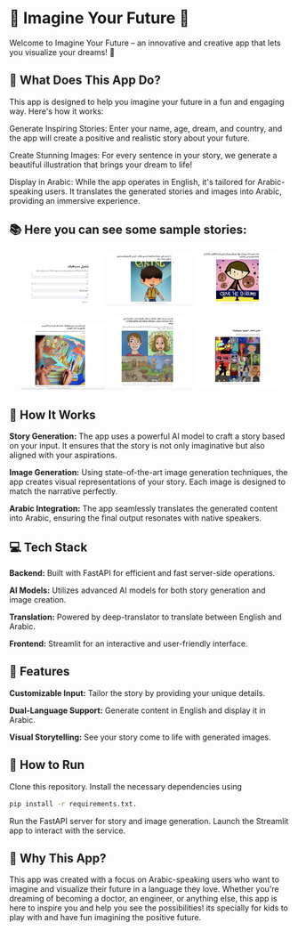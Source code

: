 # 🌟 Imagine Your Future 🌟

Welcome to Imagine Your Future – an innovative and creative app that lets you visualize your dreams! 🎉

## 🚀 What Does This App Do?

This app is designed to help you imagine your future in a fun and engaging way. Here's how it works:

Generate Inspiring Stories: Enter your name, age, dream, and country, and the app will create a positive and realistic story about your future.

Create Stunning Images: For every sentence in your story, we generate a beautiful illustration that brings your dream to life!

Display in Arabic: While the app operates in English, it's tailored for Arabic-speaking users. It translates the generated stories and images into Arabic, providing an immersive experience.

## 📚 Here you can see some sample stories:
<p align="center">
  <img src="./1.png" alt="1" width="30%" />
  <img src="./2.png" alt="2" width="30%" />
  <img src="./3.png" alt="3" width="30%" />
</p>

<p align="center">
  <img src="./4.png" alt="4" width="30%" />
  <img src="./6.png" alt="6" width="30%" />
  <img src="./5.png" alt="5" width="30%" />
</p>



## 🎨 How It Works

**Story Generation:** The app uses a powerful AI model to craft a story based on your input. It ensures that the story is not only imaginative but also aligned with your aspirations.

**Image Generation:** Using state-of-the-art image generation techniques, the app creates visual representations of your story. Each image is designed to match the narrative perfectly.

**Arabic Integration:** The app seamlessly translates the generated content into Arabic, ensuring the final output resonates with native speakers.

## 💻 Tech Stack

**Backend:** Built with FastAPI for efficient and fast server-side operations.

**AI Models:** Utilizes advanced AI models for both story generation and image creation.

**Translation:** Powered by deep-translator to translate between English and Arabic.

**Frontend:** Streamlit for an interactive and user-friendly interface.

## 🎉 Features
**Customizable Input:** Tailor the story by providing your unique details.

**Dual-Language Support:** Generate content in English and display it in Arabic.

**Visual Storytelling:** See your story come to life with generated images.

## 📜 How to Run

Clone this repository.
Install the necessary dependencies using 
```sh
pip install -r requirements.txt.
```
Run the FastAPI server for story and image generation.
Launch the Streamlit app to interact with the service.

## 🎈 Why This App?
This app was created with a focus on Arabic-speaking users who want to imagine and visualize their future in a language they love. Whether you're dreaming of becoming a doctor, an engineer, or anything else, this app is here to inspire you and help you see the possibilities! its specially for kids to play with and have fun imagining the positive future.
